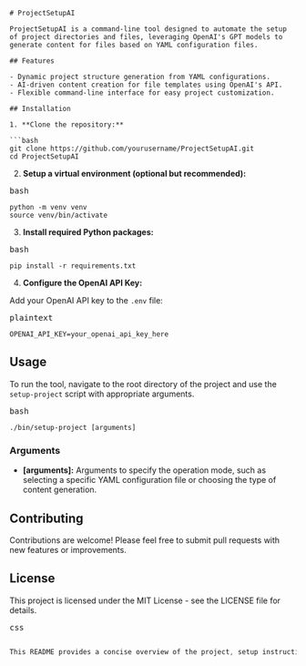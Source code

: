 <pre><div class="dark bg-black rounded-md"><div class="p-4 overflow-y-auto"><code class="!whitespace-pre hljs language-markdown"># ProjectSetupAI

ProjectSetupAI is a command-line tool designed to automate the setup of project directories and files, leveraging OpenAI's GPT models to generate content for files based on YAML configuration files.

## Features

- Dynamic project structure generation from YAML configurations.
- AI-driven content creation for file templates using OpenAI's API.
- Flexible command-line interface for easy project customization.

## Installation

1. **Clone the repository:**

```bash
git clone https://github.com/yourusername/ProjectSetupAI.git
cd ProjectSetupAI
</code></div></div></pre>

2. **Setup a virtual environment (optional but recommended):**

<pre><div class="dark bg-black rounded-md"><div class="flex items-center relative text-token-text-secondary bg-token-surface-primary px-4 py-2 text-xs font-sans justify-between rounded-t-md"><span>bash</span><span class="" data-state="closed"></span></div></div></pre>

<pre><div class="dark bg-black rounded-md"><div class="p-4 overflow-y-auto"><code class="!whitespace-pre hljs language-bash">python -m venv venv
source venv/bin/activate
</code></div></div></pre>

3. **Install required Python packages:**

<pre><div class="dark bg-black rounded-md"><div class="flex items-center relative text-token-text-secondary bg-token-surface-primary px-4 py-2 text-xs font-sans justify-between rounded-t-md"><span>bash</span><span class="" data-state="closed"></span></div></div></pre>

<pre><div class="dark bg-black rounded-md"><div class="p-4 overflow-y-auto"><code class="!whitespace-pre hljs language-bash">pip install -r requirements.txt
</code></div></div></pre>

4. **Configure the OpenAI API Key:**

Add your OpenAI API key to the `.env` file:

<pre><div class="dark bg-black rounded-md"><div class="flex items-center relative text-token-text-secondary bg-token-surface-primary px-4 py-2 text-xs font-sans justify-between rounded-t-md"><span>plaintext</span><span class="" data-state="closed"></span></div></div></pre>

<pre><div class="dark bg-black rounded-md"><div class="p-4 overflow-y-auto"><code class="!whitespace-pre hljs language-plaintext">OPENAI_API_KEY=your_openai_api_key_here
</code></div></div></pre>

## Usage

To run the tool, navigate to the root directory of the project and use the `setup-project` script with appropriate arguments.

<pre><div class="dark bg-black rounded-md"><div class="flex items-center relative text-token-text-secondary bg-token-surface-primary px-4 py-2 text-xs font-sans justify-between rounded-t-md"><span>bash</span><span class="" data-state="closed"></span></div></div></pre>

<pre><div class="dark bg-black rounded-md"><div class="p-4 overflow-y-auto"><code class="!whitespace-pre hljs language-bash">./bin/setup-project [arguments]
</code></div></div></pre>

### Arguments

* **[arguments]:** Arguments to specify the operation mode, such as selecting a specific YAML configuration file or choosing the type of content generation.

## Contributing

Contributions are welcome! Please feel free to submit pull requests with new features or improvements.

## License

This project is licensed under the MIT License - see the LICENSE file for details.

<pre><div class="dark bg-black rounded-md"><div class="flex items-center relative text-token-text-secondary bg-token-surface-primary px-4 py-2 text-xs font-sans justify-between rounded-t-md"><span>css</span><span class="" data-state="closed"></span></div></div></pre>

```css

This README provides a concise overview of the project, setup instructions
```
